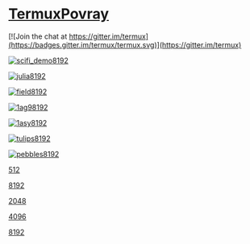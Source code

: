 # [TermuxPovray](https://github.com/sdrausty/TermuxPovray)

[![Join the chat at https://gitter.im/termux](https://badges.gitter.im/termux/termux.svg)](https://gitter.im/termux)

[![scifi_demo8192](https://sdrausty.github.io/TermuxPovray/docs/files/scifi_demo/scifi_demo8192.png)](https://sdrausty.github.io/TermuxPovray/docs/files/scifi_demo/scifi_demo8192.png)

[![julia8192](https://sdrausty.github.io/TermuxPovray/docs/files/julia/julia8192.png)](https://sdrausty.github.io/TermuxPovray/docs/files/julia/julia8192.png)

[![field8192](https://sdrausty.github.io/TermuxPovray/docs/files/field/field8192.png)](https://sdrausty.github.io/TermuxPovray/docs/files/field/field8192.png)

[![1ag98192](https://sdrausty.github.io/TermuxPovray/docs/files/nih/1ag98192.png)](https://sdrausty.github.io/TermuxPovray/docs/files/nih/1ag98192.png)

[![1asy8192](https://sdrausty.github.io/TermuxPovray/docs/files/nih/1asy8192.png)](https://sdrausty.github.io/TermuxPovray/docs/files/nih/1asy8192.png)

[![tulips8192](https://sdrausty.github.io/TermuxPovray/docs/files/tulips/tulips8192.png)](https://sdrausty.github.io/TermuxPovray/docs/files/tulips/tulips8192.png)

[![pebbles8192](https://sdrausty.github.io/TermuxPovray/docs/files/pebbles/pebbles8192.png)](https://sdrausty.github.io/TermuxPovray/docs/files/pebbles/pebbles8192.png)

[512](512)

[8192](8192)

[2048](2048)

[4096](4096)

[8192](8192)

